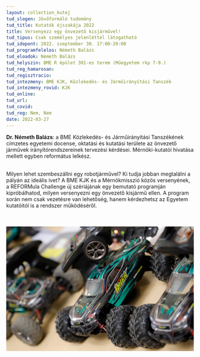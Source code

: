 ```yaml
---
layout: collection_kutej
tud_slogen: Jövőformáló tudomány
tud_title: Kutatók éjszakája 2022
title: Versenyezz egy önvezető kisjárművel!
tud_tipus: Csak személyes jelenléttel látogatható
tud_idopont: 2022. szeptember 30. 17:00-20:00
tud_programfelelos: Németh Balázs
tud_eloadok: Németh Balázs
tud_helyszin: BME R épület 301-es terem (Műegyetem rkp 7-9.)
tud_reg_hamarosan:
tud_regisztracio:
tud_intezmeny: BME KJK, Közlekedés- és Járműirányítási Tanszék
tud_intezmeny_rovid: KJK
tud_online:
tud_url:
tud_covid:
tud_reg: Nem, Nem
date: 2022-03-27
---
```


<b>Dr. Németh Balázs</b>: a BME Közlekedés- és Járműirányítási Tanszékének címzetes egyetemi docense, oktatási és kutatási területe az önvezető járművek irányítórendszereinek tervezési kérdései. Mérnöki-kutatói hivatása mellett egyben református lelkész.

<br>
Milyen lehet szembeszállni egy robotjárművel? Ki tudja jobban megtalálni a pályán az ideális ívet? A BME KJK és a Mérnökmisszió közös versenyének, a REFORMula Challenge új szériájának egy bemutató programján kipróbálhatod, milyen versenyezni egy önvezető kisjármű ellen. A program során nem csak vezetésre van lehetőség, hanem kérdezhetsz az Egyetem kutatóitól is a rendszer működéséről.
 
 <br><br>
<img src="images/onvezeto_kisjarmu.jpg" max-width="500" class="center"> 